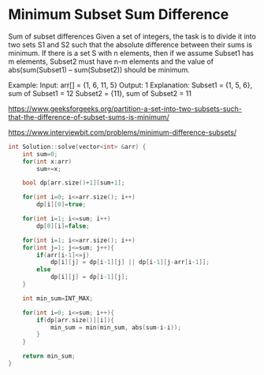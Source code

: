 # Minimum Subset Sum Difference

Sum of subset differences
Given a set of integers, the task is to divide it into two sets S1 and S2 such that the absolute difference between their sums is minimum.
If there is a set S with n elements, then if we assume Subset1 has m elements, Subset2 must have n-m elements and the value of abs(sum(Subset1) – sum(Subset2)) should be minimum.

Example:
Input: arr[] = {1, 6, 11, 5}
Output: 1
Explanation:
Subset1 = {1, 5, 6}, sum of Subset1 = 12
Subset2 = {11}, sum of Subset2 = 11

https://www.geeksforgeeks.org/partition-a-set-into-two-subsets-such-that-the-difference-of-subset-sums-is-minimum/

https://www.interviewbit.com/problems/minimum-difference-subsets/

```cpp
int Solution::solve(vector<int> &arr) {
    int sum=0;
    for(int x:arr)
        sum+=x;

    bool dp[arr.size()+1][sum+1];

    for(int i=0; i<=arr.size(); i++)
        dp[i][0]=true;

    for(int i=1; i<=sum; i++)
        dp[0][i]=false;

    for(int i=1; i<=arr.size(); i++)
    for(int j=1; j<=sum; j++){
        if(arr[i-1]<=j)
            dp[i][j] = dp[i-1][j] || dp[i-1][j-arr[i-1]];
        else
            dp[i][j] = dp[i-1][j];
    }

    int min_sum=INT_MAX;

    for(int i=0; i<=sum; i++){
        if(dp[arr.size()][i]){
            min_sum = min(min_sum, abs(sum-i-i));
        }
    }

    return min_sum;
}

```
